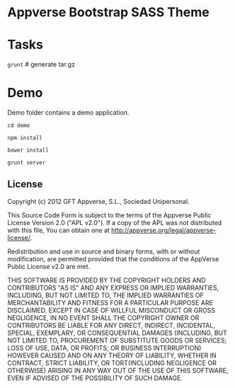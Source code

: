 Appverse Bootstrap SASS Theme
============

 # Tasks

 `grunt`  # generate tar.gz

 # Demo

 Demo folder contains a demo application.

 `cd demo`

 `npm install`

 `bower install`

 `grunt server`
 

 ## License

 Copyright (c) 2012 GFT Appverse, S.L., Sociedad Unipersonal.

  This Source  Code Form  is subject to the  terms of  the Appverse Public License
  Version 2.0  ("APL v2.0").  If a copy of  the APL  was not  distributed with this
  file, You can obtain one at <http://appverse.org/legal/appverse-license/>.

  Redistribution and use in  source and binary forms, with or without modification,
  are permitted provided that the  conditions  of the  AppVerse Public License v2.0
  are met.

  THIS SOFTWARE IS PROVIDED BY THE  COPYRIGHT HOLDERS  AND CONTRIBUTORS "AS IS" AND
  ANY EXPRESS  OR IMPLIED WARRANTIES, INCLUDING, BUT  NOT LIMITED TO,   THE IMPLIED
  WARRANTIES   OF  MERCHANTABILITY   AND   FITNESS   FOR A PARTICULAR  PURPOSE  ARE
  DISCLAIMED. EXCEPT IN CASE OF WILLFUL MISCONDUCT OR GROSS NEGLIGENCE, IN NO EVENT
  SHALL THE  COPYRIGHT OWNER  OR  CONTRIBUTORS  BE LIABLE FOR ANY DIRECT, INDIRECT,
  INCIDENTAL,  SPECIAL,   EXEMPLARY,  OR CONSEQUENTIAL DAMAGES  (INCLUDING, BUT NOT
  LIMITED TO,  PROCUREMENT OF SUBSTITUTE  GOODS OR SERVICES;  LOSS OF USE, DATA, OR
  PROFITS; OR BUSINESS INTERRUPTION) HOWEVER CAUSED AND ON ANY THEORY OF LIABILITY,
  WHETHER IN CONTRACT, STRICT LIABILITY, OR TORT(INCLUDING NEGLIGENCE OR OTHERWISE)
  ARISING  IN  ANY WAY OUT  OF THE USE  OF THIS  SOFTWARE,  EVEN  IF ADVISED OF THE
  POSSIBILITY OF SUCH DAMAGE.
